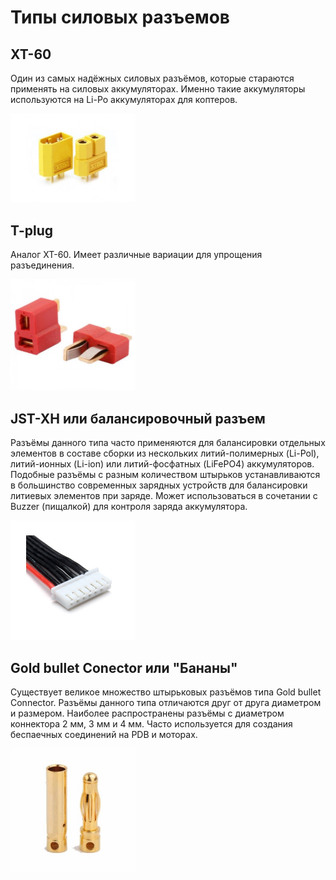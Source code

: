 # Типы силовых разъемов

## XT-60

Один из самых надёжных силовых разъёмов, которые стараются применять на силовых аккумуляторах. Именно такие аккумуляторы используются на Li-Po аккумуляторах для коптеров.

<img src="../assets/xt60.jpg" alt="XT-60" width=200>

## T-plug

Аналог XT-60. Имеет различные вариации для упрощения разъединения.

<img src="../assets/t-plug.jpg" alt="T-plug" width=200>

## JST-XH или балансировочный разъем

Разъёмы данного типа часто применяются для балансировки отдельных элементов в составе сборки из нескольких литий-полимерных (Li-Pol), литий-ионных (Li-ion) или литий-фосфатных (LiFePO4) аккумуляторов.
Подобные разъёмы с разным количеством штырьков устанавливаются в большинство современных зарядных устройств для балансировки литиевых элементов при заряде.
Может использоваться в сочетании с Buzzer (пищалкой) для контроля заряда аккумулятора.

<img src="../assets/balance.jpg" alt="JST-XH" width=200>

## Gold bullet Conector или "Бананы"

Существует великое множество штырьковых разъёмов типа Gold bullet Connector. Разъёмы данного типа отличаются друг от друга диаметром и размером. Наиболее распространены разъёмы с диаметром коннектора 2 мм, 3 мм и 4 мм.
Часто используется для создания беспаечных соединений на PDB и моторах.

<img src="../assets/banana.jpg" alt="Banana" width=200>
